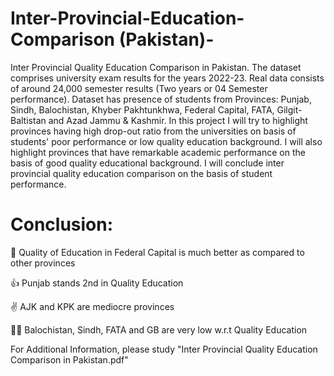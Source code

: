 # Inter-Provincial-Education-Comparison (Pakistan)-
Inter Provincial Quality Education Comparison in Pakistan.
The dataset comprises university exam results for the years 2022-23.
Real data consists of around 24,000 semester results (Two years or 04 Semester performance).
Dataset has presence of students from Provinces: Punjab, Sindh, Balochistan, Khyber Pakhtunkhwa, Federal Capital, FATA, Gilgit-Baltistan and Azad Jammu & Kashmir.
In this project I will try to highlight provinces having high drop-out ratio from the universities on basis of students' poor performance or low quality education background.
I will also highlight provinces that have remarkable academic performance on the basis of good quality educational background.
I will conclude inter provincial quality education comparison on the basis of student performance.
# Conclusion:
👏   Quality of Education in Federal Capital is much better as compared to other provinces

👍   Punjab stands 2nd in Quality Education

✌    AJK and KPK are mediocre provinces

🤦‍♂️   Balochistan, Sindh, FATA and GB are very low w.r.t Quality Education

For Additional Information, please study "Inter Provincial Quality Education Comparison in Pakistan.pdf"
